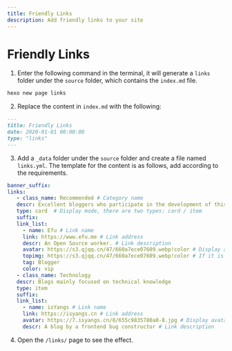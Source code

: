 ```yaml
---
title: Friendly Links
description: Add friendly links to your site
---
```


# Friendly Links

1. Enter the following command in the terminal, it will generate a `links` folder under the `source` folder, which contains the `index.md` file.
  ```bash
  hexo new page links
  ```
2. Replace the content in `index.md` with the following:
  ```markdown
  ---
  title: Friendly Links
  date: 2020-01-01 00:00:00
  type: "links"
  ---
  ```
3. Add a `_data` folder under the `source` folder and create a file named `links.yml`. The template for the content is as follows, add according to the requirements.
  ```yaml
  banner_suffix: 
  links:
     - class_name: Recommended # Category name
     descr: Excellent bloggers who participate in the development of this site, provide design inspiration, and donate to this site # Category description
     type: card  # Display mode, there are two types: card / item
     suffix: 
     link_list:
       - name: Efu # Link name
       link: https://www.efu.me # Link address
       descr: An Open Source worker. # Link description
       avatar: https://s3.qjqq.cn/47/660a7ece07609.webp!color # Display avatar
       topimg: https://s3.qjqq.cn/47/660a7ece07609.webp!color # If it is in card mode, it will be displayed
       tag: Blogger
       color: vip
     - class_name: Technology
     descr: Blogs mainly focused on technical knowledge
     type: item
     suffix: 
     link_list:
       - name: isYangs # Link name
       link: https://isyangs.cn # Link address
       avatar: https://7.isyangs.cn/8/655c9835780a0-8.jpg # Display avatar
       descr: A blog by a frontend bug constructor # Link description
  ```
4. Open the `/links/` page to see the effect.

